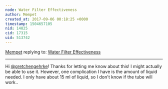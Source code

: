 ```yaml
---
node: Water Filter Effectiveness
author: Mempet
created_at: 2017-09-06 00:18:25 +0000
timestamp: 1504657105
nid: 14825
cid: 17315
uid: 513742
---
```




[Mempet](../profile/Mempet) replying to: [Water Filter Effectiveness](../notes/Mempet/09-04-2017/water-filter-effectiveness)

----
Hi [@gretchengehrke](/profile/gretchengehrke)! Thanks for letting me know about this! I might actually be able to use it. However, one complication I have is the amount of liquid needed. I only have about 15 ml of liquid, so I don't know if the tube will work..